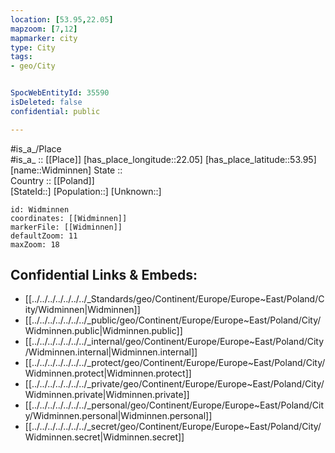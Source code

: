 ```yaml
---
location: [53.95,22.05] 
mapzoom: [7,12] 
mapmarker: city 
type: City
tags:
- geo/City


SpocWebEntityId: 35590
isDeleted: false
confidential: public

---
```

#is_a_/Place  
#is_a_ :: [[Place]] 
[has_place_longitude::22.05] 
[has_place_latitude::53.95] 
[name::Widminnen] 
State ::  
Country :: [[Poland]]  
[StateId::] 
[Population::] 
[Unknown::] 


```leaflet
id: Widminnen
coordinates: [[Widminnen]] 
markerFile: [[Widminnen]] 
defaultZoom: 11 
maxZoom: 18
```


## Confidential Links & Embeds: 
- [[../../../../../../../_Standards/geo/Continent/Europe/Europe~East/Poland/City/Widminnen|Widminnen]] 
- [[../../../../../../../_public/geo/Continent/Europe/Europe~East/Poland/City/Widminnen.public|Widminnen.public]] 
- [[../../../../../../../_internal/geo/Continent/Europe/Europe~East/Poland/City/Widminnen.internal|Widminnen.internal]] 
- [[../../../../../../../_protect/geo/Continent/Europe/Europe~East/Poland/City/Widminnen.protect|Widminnen.protect]] 
- [[../../../../../../../_private/geo/Continent/Europe/Europe~East/Poland/City/Widminnen.private|Widminnen.private]] 
- [[../../../../../../../_personal/geo/Continent/Europe/Europe~East/Poland/City/Widminnen.personal|Widminnen.personal]] 
- [[../../../../../../../_secret/geo/Continent/Europe/Europe~East/Poland/City/Widminnen.secret|Widminnen.secret]] 

